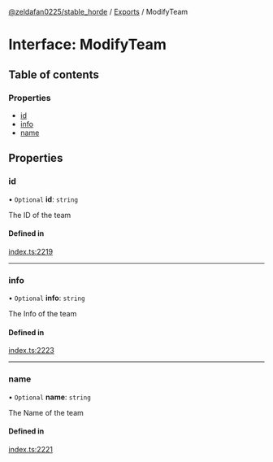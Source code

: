 [@zeldafan0225/stable_horde](../README.md) / [Exports](../modules.md) / ModifyTeam

# Interface: ModifyTeam

## Table of contents

### Properties

- [id](ModifyTeam.md#id)
- [info](ModifyTeam.md#info)
- [name](ModifyTeam.md#name)

## Properties

### id

• `Optional` **id**: `string`

The ID of the team

#### Defined in

[index.ts:2219](https://github.com/ZeldaFan0225/stable_horde/blob/3b7418e/index.ts#L2219)

___

### info

• `Optional` **info**: `string`

The Info of the team

#### Defined in

[index.ts:2223](https://github.com/ZeldaFan0225/stable_horde/blob/3b7418e/index.ts#L2223)

___

### name

• `Optional` **name**: `string`

The Name of the team

#### Defined in

[index.ts:2221](https://github.com/ZeldaFan0225/stable_horde/blob/3b7418e/index.ts#L2221)
